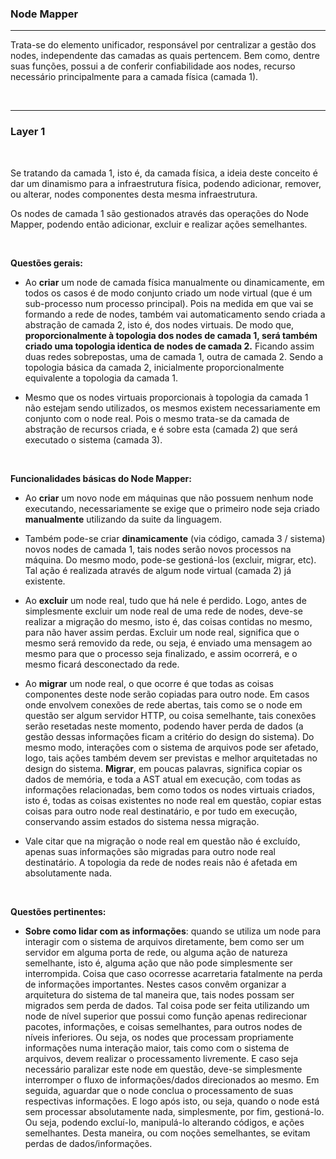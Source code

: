 
### <b>Node Mapper</b>

****

Trata-se do elemento unificador, responsável por centralizar a gestão dos nodes, independente das camadas as quais pertencem. Bem como, dentre suas funções, possui a de conferir confiabilidade aos nodes, recurso necessário principalmente para a camada física (camada 1).

<br>

****
### <b>Layer 1</b>

<br>

Se tratando da camada 1, isto é, da camada física, a ideia deste conceito é dar um dinamismo para a infraestrutura física, podendo adicionar, remover, ou alterar, nodes componentes desta mesma infraestrutura.

Os nodes de camada 1 são gestionados através das operações do Node Mapper, podendo então adicionar, excluir e realizar ações semelhantes.

<br>

<b>Questões gerais:</b>

- Ao <b>criar</b> um node de camada física manualmente ou dinamicamente, em todos os casos é de modo conjunto criado um node virtual (que é um sub-processo num processo principal). Pois na medida em que vai se formando a rede de nodes, também vai automaticamento sendo criada a abstração de camada 2, isto é, dos nodes virtuais. De modo que, <b>proporcionalmente à topologia dos nodes de camada 1, será também criado uma topologia identica de nodes de camada 2.</b> Ficando assim duas redes sobrepostas, uma de camada 1, outra de camada 2. Sendo a topologia básica da camada 2, inicialmente proporcionalmente equivalente a topologia da camada 1. 

- Mesmo que os nodes virtuais proporcionais à topologia da camada 1 não estejam sendo utilizados, os mesmos existem necessariamente em conjunto com o node real. Pois o mesmo trata-se da camada de abstração de recursos criada, e é sobre esta (camada 2) que será executado o sistema (camada 3).

<br>

<b>Funcionalidades básicas do Node Mapper:</b>

- Ao <b>criar</b> um novo node em máquinas que não possuem nenhum node executando, necessariamente se exige que o primeiro node seja criado <b>manualmente</b> utilizando da suite da linguagem.

- Também pode-se criar <b>dinamicamente</b> (via código, camada 3 / sistema) novos nodes de camada 1, tais nodes serão novos processos na máquina. Do mesmo modo, pode-se gestioná-los (excluir, migrar, etc). Tal ação é realizada através de algum node virtual (camada 2) já existente.
  
- Ao <b>excluir</b> um node real, tudo que há nele é perdido. Logo, antes de simplesmente excluir um node real de uma rede de nodes, deve-se realizar a migração do mesmo, isto é, das coisas contidas no mesmo, para não haver assim perdas. Excluir um node real, significa que o mesmo será removido da rede, ou seja, é enviado uma mensagem ao mesmo para que o processo seja finalizado, e assim ocorrerá, e o mesmo ficará desconectado da rede.

- Ao <b>migrar</b> um node real, o que ocorre é que todas as coisas componentes deste node serão copiadas para outro node. Em casos onde envolvem conexões de rede abertas, tais como se o node em questão ser algum servidor HTTP, ou coisa semelhante, tais conexões serão resetadas neste momento, podendo haver perda de dados (a gestão dessas informações ficam a critério do design do sistema). Do mesmo modo, interações com o sistema de arquivos pode ser afetado, logo, tais ações também devem ser previstas e melhor arquitetadas no design do sistema. <b>Migrar</b>, em poucas palavras, significa copiar os dados de memória, e toda a AST atual em execução, com todas as informações relacionadas, bem como todos os nodes virtuais criados, isto é, todas as coisas existentes no node real em questão, copiar estas coisas para outro node real destinatário, e por tudo em execução, conservando assim estados do sistema nessa migração.

- Vale citar que na migração o node real em questão não é excluído, apenas suas informações são migradas para outro node real destinatário. A topologia da rede de nodes reais não é afetada em absolutamente nada.

<br>

<b>Questões pertinentes:</b>

- <b>Sobre como lidar com as informações</b>: quando se utiliza um node para interagir com o sistema de arquivos diretamente, bem como ser um servidor em alguma porta de rede, ou alguma ação de natureza semelhante, isto é, alguma ação que não pode simplesmente ser interrompida. Coisa que caso ocorresse acarretaria fatalmente na perda de informações importantes. Nestes casos convêm organizar a arquitetura do sistema de tal maneira que, tais nodes possam ser migrados sem perda de dados. Tal coisa pode ser feita utilizando um node de nível superior que possui como função apenas redirecionar pacotes, informações, e coisas semelhantes, para outros nodes de níveis inferiores. Ou seja, os nodes que processam propriamente informações numa interação maior, tais como com o sistema de arquivos, devem realizar o processamento livremente. E caso seja necessário paralizar este node em questão, deve-se simplesmente interromper o fluxo de informações/dados direcionados ao mesmo. Em seguida, aguardar que o node conclua o processamento de suas respectivas informações. E logo após isto, ou seja, quando o node está sem processar absolutamente nada, simplesmente, por fim, gestioná-lo. Ou seja, podendo excluí-lo, manipulá-lo alterando códigos, e ações semelhantes. Desta maneira, ou com noções semelhantes, se evitam perdas de dados/informações.




